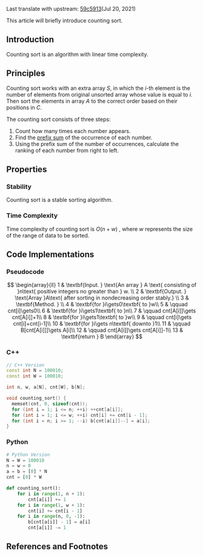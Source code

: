 Last translate with upstream: [59c5913](https://github.com/OI-wiki/OI-wiki/commit/59c591359e60c50f1a6e3be7de222f7b2dc0236d#diff-43b88384525dc3568b4191bb3204f6306a62b4feb0b2c6d1fd7e36424a7eeb91)(Jul 20, 2021)

This article will briefly introduce counting sort.

## Introduction

Counting sort is an algorithm with linear time complexity.

## Principles

Counting sort works with an extra array $S$, in which the $i$-th element is the number of elements from original unsorted array whose value is equal to $i$. Then sort the elements in array $A$ to the correct order based on their positions in $C$.

The counting sort consists of three steps:

1. Count how many times each number appears.
2. Find the [prefix sum](./prefix-sum.md) of the occurrence of each number.
3. Using the prefix sum of the number of occurrences, calculate the ranking of each number from right to left.

## Properties

### Stability

Counting sort is a stable sorting algorithm.

### Time Complexity

Time complexity of counting sort is $O(n+w)$ , where $w$ represents the size of the range of data to be sorted.

## Code Implementations

### Pseudocode

$$
\begin{array}{ll}
1 & \textbf{Input. } \text{An array } A \text{ consisting of }n\text{ positive integers no greater than } w. \\
2 & \textbf{Output. } \text{Array }A\text{ after sorting in nondecreasing order stably.} \\
3 & \textbf{Method. }  \\
4 & \textbf{for }i\gets0\textbf{ to }w\\
5 & \qquad cnt[i]\gets0\\
6 & \textbf{for }i\gets1\textbf{ to }n\\
7 & \qquad cnt[A[i]]\gets cnt[A[i]]+1\\
8 & \textbf{for }i\gets1\textbf{ to }w\\
9 & \qquad cnt[i]\gets cnt[i]+cnt[i-1]\\
10 & \textbf{for }i\gets n\textbf{ downto }1\\
11 & \qquad B[cnt[A[i]]]\gets A[i]\\
12 & \qquad cnt[A[i]]\gets cnt[A[i]]-1\\
13 & \textbf{return } B
\end{array}
$$

### C++

```cpp
// C++ Version
const int N = 100010;
const int W = 100010;

int n, w, a[N], cnt[W], b[N];

void counting_sort() {
  memset(cnt, 0, sizeof(cnt));
  for (int i = 1; i <= n; ++i) ++cnt[a[i]];
  for (int i = 1; i <= w; ++i) cnt[i] += cnt[i - 1];
  for (int i = n; i >= 1; --i) b[cnt[a[i]]--] = a[i];
}
```

### Python

```python
# Python Version
N = W = 100010
n = w = 0
a = b = [0] * N
cnt = [0] * W

def counting_sort():
    for i in range(1, n + 1):
        cnt[a[i]] += 1
    for i in range(1, w + 1):
        cnt[i] += cnt[i - 1]
    for i in range(n, 0, -1):
        b[cnt[a[i]] - 1] = a[i]
        cnt[a[i]] -= 1
```

## References and Footnotes

[^ref1]: [Counting Sort - Wikipedia](https://en.wikipedia.org/wiki/Counting_sort)
